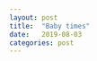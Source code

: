 ```yaml
---
layout: post
title:  "Baby times"
date:   2019-08-03
categories: post
---
```



<svg id="time"></svg>

<script src="https://d3js.org/d3.v5.min.js"></script>
<script src="/sketches/time/time.js"></script>
